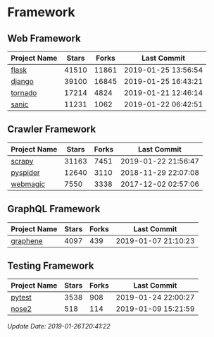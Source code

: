 # Framework

## Web Framework

| Project Name | Stars | Forks | Last Commit |
| ------------ | ----- | ----- | ----------- |
| [flask](https://github.com/pallets/flask) | 41510 | 11861 | 2019-01-25 13:56:54 |
| [django](https://github.com/django/django) | 39100 | 16845 | 2019-01-25 16:43:21 |
| [tornado](https://github.com/tornadoweb/tornado) | 17214 | 4824 | 2019-01-21 12:46:14 |
| [sanic](https://github.com/huge-success/sanic) | 11231 | 1062 | 2019-01-22 06:42:51 |

## Crawler Framework

| Project Name | Stars | Forks | Last Commit |
| ------------ | ----- | ----- | ----------- |
| [scrapy](https://github.com/scrapy/scrapy) | 31163 | 7451 | 2019-01-22 21:56:47 |
| [pyspider](https://github.com/binux/pyspider) | 12640 | 3110 | 2018-11-29 22:07:08 |
| [webmagic](https://github.com/code4craft/webmagic) | 7550 | 3338 | 2017-12-02 02:57:06 |

## GraphQL Framework

| Project Name | Stars | Forks | Last Commit |
| ------------ | ----- | ----- | ----------- |
| [graphene](https://github.com/graphql-python/graphene) | 4097 | 439 | 2019-01-07 21:10:23 |

## Testing Framework

| Project Name | Stars | Forks | Last Commit |
| ------------ | ----- | ----- | ----------- |
| [pytest](https://github.com/pytest-dev/pytest) | 3538 | 908 | 2019-01-24 22:00:27 |
| [nose2](https://github.com/nose-devs/nose2) | 518 | 114 | 2019-01-09 15:21:59 |

*Update Date: 2019-01-26T20:41:22*